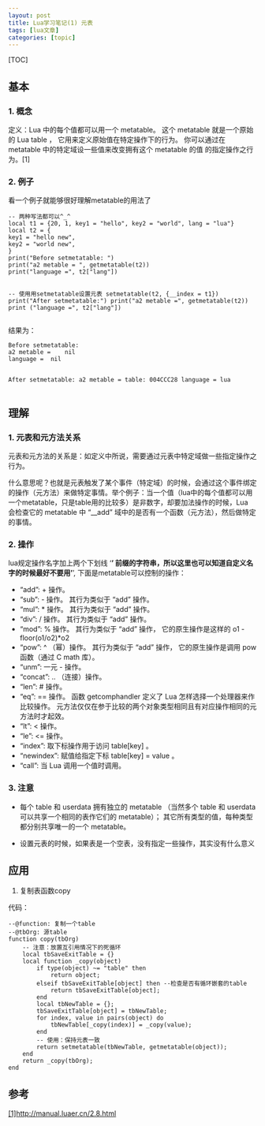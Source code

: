 ```yaml
---
layout: post
title: Lua学习笔记(1) 元表 
tags: [lua文章]
categories: [topic]
---
```

<p>[TOC]</p>

<h2 id="基本">基本</h2>

<h3 id="1-概念">1. 概念</h3>
<p>定义：Lua 中的每个值都可以用一个 metatable。 这个 metatable 就是一个原始的 Lua table ， 它用来定义原始值在特定操作下的行为。 你可以通过在 metatable 中的特定域设一些值来改变拥有这个 metatable 的值 的指定操作之行为。[1]</p>

<h3 id="2-例子">2. 例子</h3>

<p>看一个例子就能够很好理解metatable的用法了</p>

<div class="highlighter-rouge"><div class="highlight"><pre class="highlight"><code>-- 两种写法都可以^_^
local t1 = {20, 1, key1 = &#34;hello&#34;, key2 = &#34;world&#34;, lang = &#34;lua&#34;}
local t2 = {
key1 = &#34;hello new&#34;,
key2 = &#34;world new&#34;,
}
print(&#34;Before setmetatable: &#34;)
print(&#34;a2 metable = &#34;, getmetatable(t2))
print(&#34;language =&#34;, t2[&#34;lang&#34;])

-- 使用用setmetatable设置元表
setmetatable(t2, {__index = t1})
print(&#34;After setmetatable:&#34;)
print(&#34;a2 metable =&#34;, getmetatable(t2))
print (&#34;language =&#34;, t2[&#34;lang&#34;])
</code></pre></div></div>

<p>结果为：</p>

<div class="highlighter-rouge"><div class="highlight"><pre class="highlight"><code>Before setmetatable: 
a2 metable = 	nil
language =	nil

After setmetatable:
a2 metable =	table: 004CCC28
language =	lua
</code></pre></div></div>

<h2 id="理解">理解</h2>

<h3 id="1-元表和元方法关系">1. 元表和元方法关系</h3>

<p>元表和元方法的关系是：如定义中所说，需要通过元表中特定域做一些指定操作之行为。</p>

<p>什么意思呢？也就是元表触发了某个事件（特定域）的时候，会通过这个事件绑定的操作（元方法）来做特定事情。举个例子：当一个值（lua中的每个值都可以用一个metatable，只是table用的比较多）是非数字，却要加法操作的时候，Lua 会检查它的 metatable 中 “__add” 域中的是否有一个函数（元方法），然后做特定的事情。</p>

<h3 id="2-操作">2. 操作</h3>

<p>lua规定操作名字加上两个下划线 ‘<strong>’ 前缀的字符串，所以这里也可以知道自定义名字的时候最好不要用’</strong>’, 下面是metatable可以控制的操作：</p>

<ul>
  <li>“add”: + 操作。</li>
  <li>“sub”: - 操作。 其行为类似于 “add” 操作。</li>
  <li>“mul”: * 操作。 其行为类似于 “add” 操作。</li>
  <li>“div”: / 操作。 其行为类似于 “add” 操作。</li>
  <li>“mod”: % 操作。 其行为类似于 “add” 操作， 它的原生操作是这样的 o1 - floor(o1/o2)*o2</li>
  <li>“pow”: ^ （幂）操作。 其行为类似于 “add” 操作， 它的原生操作是调用 pow 函数（通过 C math 库）。</li>
  <li>“unm”: 一元 - 操作。</li>
  <li>“concat”: .. （连接）操作。</li>
  <li>“len”: # 操作。</li>
  <li>“eq”: == 操作。 函数 getcomphandler 定义了 Lua 怎样选择一个处理器来作比较操作。 元方法仅仅在参于比较的两个对象类型相同且有对应操作相同的元方法时才起效。</li>
  <li>“lt”: &lt; 操作。</li>
  <li>“le”: &lt;= 操作。</li>
  <li>“index”: 取下标操作用于访问 table[key] 。</li>
  <li>“newindex”: 赋值给指定下标 table[key] = value 。</li>
  <li>“call”: 当 Lua 调用一个值时调用。</li>
</ul>

<h3 id="3-注意">3. 注意</h3>

<ul>
  <li>
    <p>每个 table 和 userdata 拥有独立的 metatable （当然多个 table 和 userdata 可以共享一个相同的表作它们的 metatable）； 其它所有类型的值，每种类型都分别共享唯一的一个 metatable。</p>
  </li>
  <li>
    <p>设置元表的时候，如果表是一个空表，没有指定一些操作，其实没有什么意义</p>
  </li>
</ul>

<h2 id="应用">应用</h2>

<ol>
  <li>复制表函数copy</li>
</ol>

<p>代码：</p>

<div class="highlighter-rouge"><div class="highlight"><pre class="highlight"><code>--@function: 复制一个table
--@tbOrg: 源table
function copy(tbOrg)
	-- 注意：放置互引用情况下的死循环
	local tbSaveExitTable = {}
	local function _copy(object)
       	if type(object) ~= &#34;table&#34; then
            return object;
        elseif tbSaveExitTable[object] then	--检查是否有循环嵌套的table
            return tbSaveExitTable[object];
        end
        local tbNewTable = {};
        tbSaveExitTable[object] = tbNewTable;
        for index, value in pairs(object) do
            tbNewTable[_copy(index)] = _copy(value);	
        end
		-- 使用：保持元表一致
        return setmetatable(tbNewTable, getmetatable(object));
    end
	return _copy(tbOrg);
end
</code></pre></div></div>

<h2 id="参考">参考</h2>

<p><a href="http://manual.luaer.cn/2.8.html" title="metatable">[1]http://manual.luaer.cn/2.8.html</a></p>